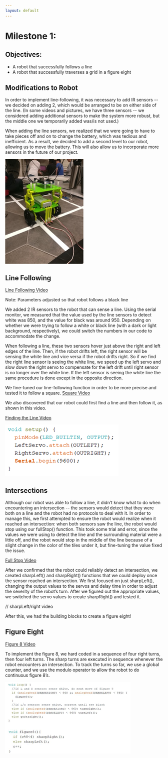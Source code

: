 ```yaml
---
layout: default
---
```


# Milestone 1:

## Objectives:
- A robot that successfully follows a line
- A robot that successfully traverses a grid in a figure eight

## Modifications to Robot

In order to implement line-following, it was necessary to add IR sensors -- we decided on adding 2, which would be arranged to be on either side of the line. (In some videos and pictures, we have three sensors -- we considered adding additional sensors to make the system more robust, but the middle one we temporarily added was/is not used.)

When adding the line sensors, we realized that we were going to have to take pieces off and on to change the battery, which was tedious and inefficient. As a result, we decided to add a second level to our robot, allowing us to move the battery. This will also allow us to incorporate more sensors in the future of our project.

![Two Level Robot](/images/milestone1/TwoLevels.jpg)

## Line Following

[Line Following Video](https://www.youtube.com/watch?v=PfuCMDiDtUc)

Note: Parameters adjusted so that robot follows a black line

We added 2 IR sensors to the robot that can sense a line. Using the serial monitor, we measured that the value used by the line sensors to detect white was 850, and the value for black was around 950. Depending on whether we were trying to follow a white or black line (with a dark or light background, respectively), we could switch the numbers in our code to accommodate the change.

When following a line, these two sensors hover just above the right and left edges of the line. Then, if the robot drifts left, the right sensor will be sensing the white line and vice versa if the robot drifts right. So if we find the right line sensor is seeing the white line, we speed up the left servo and slow down the right servo to compensate for the left drift until right sensor is no longer over the white line. If the left sensor is seeing the white line the same procedure is done except in the opposite direction.


We fine-tuned our line-following function in order to be more precise and tested it to follow a square.
[Square Video](https://youtu.be/cw6InHg8bzU)

We also discovered that our robot could first find a line and then follow it, as shown in this video.

[Finding the Line Video](https://www.youtube.com/watch?v=bj5Sn83Rr-c)


![Line Following Code](/images/milestone1/line_following.PNG)

## Intersections

Although our robot was able to follow a line, it didn’t know what to do when encountering an intersection -- the sensors would detect that they were both on a line and the robot had no protocols to deal with it. In order to manage this, we first attempted to ensure the robot would realize when it reached an intersection: when both sensors saw the line, the robot would stop using our fullStop() function. This took some trial and error, since the values we were using to detect the line and the surrounding material were a little off, and the robot would stop in the middle of the line because of a slight change in the color of the tiles under it, but fine-tuning the value fixed the issue.

[Full Stop Video](https://www.youtube.com/watch?v=-NK9jmyhfYU&feature=youtu.be)

After we confirmed that the robot could reliably detect an intersection, we created sharpLeft() and sharpRight() functions that we could deploy once the sensor reached an intersection. We first focused on just sharpLeft(), changing the output values to the servos and delay time in order to adjust the severity of the robot’s turn. After we figured out the appropriate values, we switched the servo values to create sharpRight() and tested it.

// sharpLeft/right video

After this, we had the building blocks to create a figure eight!


## Figure Eight

[Figure 8 Video](https://www.youtube.com/watch?v=rrrjhcnz5wY)

To implement the figure 8, we hard coded in a sequence of four right turns, then four left turns. The sharp turns are executed in sequence whenever the robot encounters an intersection. To track the turns so far, we use a global counter, and we use the modulo operator to allow the robot to do continuous figure 8’s.

![Figure 8 code](/images/milestone1/figure8_code.png)
